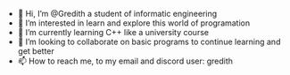 - 👋 Hi, I’m @Gredith a student of informatic engineering
- 👀 I’m interested in learn and explore this world of programation
- 🌱 I’m currently learning C++ like a university course
- 💞️ I’m looking to collaborate on basic programs to continue learning and get better
- 📫 How to reach me, to my email and discord user: gredith
<!---
Gredith/Gredith is a ✨ special ✨ repository because its `README.md` (this file) appears on your GitHub profile.
You can click the Preview link to take a look at your changes.
--->
